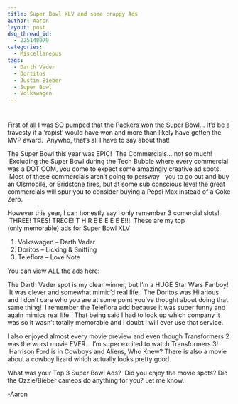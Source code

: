 ```yaml
---
title: Super Bowl XLV and some crappy Ads
author: Aaron
layout: post
dsq_thread_id:
  - 225148079
categories:
  - Miscellaneous
tags:
  - Darth Vader
  - Dortitos
  - Justin Bieber
  - Super Bowl
  - Volkswagen
---
```

# 

First of all I was SO pumped that the Packers won the Super Bowl… It’d be a travesty if a ‘rapist’ would have won and more than likely have gotten the MVP award.  Anywho, that’s all I have to say about that!

The Super Bowl this year was EPIC!  The Commercials… not so much!  Excluding the Super Bowl during the Tech Bubble where every commercial was a DOT COM, you come to expect some amazingly creative ad spots.  Most of these commercials aren’t going to persway   you to go out and buy an Olsmobile, or Bridstone tires, but at some sub conscious level the great commercials will spur you to consider buying a Pepsi Max instead of a Coke Zero.

However this year, I can honestly say I only remember 3 comercial slots!  THREE! TRES! TRECE! T H R E E E E E E!!!  These are my top (only memorable) ads for Super Bowl XLV

1.  Volkswagen – Darth Vader
2.  Doritos – Licking & Sniffing
3.  Teleflora – Love Note

You can view ALL the ads here: 

The Darth Vader spot is my clear winner, but I’m a HUGE Star Wars Fanboy!  It was clever and somewhat mimic’d real life.  The Doritos was Hilarious and I don’t care who you are at some point you’ve thought about doing that same thing!  I remember the Teleflora add because it was super funny and again mimics real life.  That being said I had to look up which company it was so it wasn’t totally memorable and I doubt I will ever use that service.

I also enjoyed almost every movie preview and even though Transformers 2 was the worst movie EVER… I’m super excited to watch Transformers 3!  Harrison Ford is in Cowboys and Aliens, Who Knew? There is also a movie about a cowboy lizard which actually looks pretty good.

What was your Top 3 Super Bowl Ads?  Did you enjoy the movie spots? Did the Ozzie/Bieber cameos do anything for you? Let me know.

-Aaron